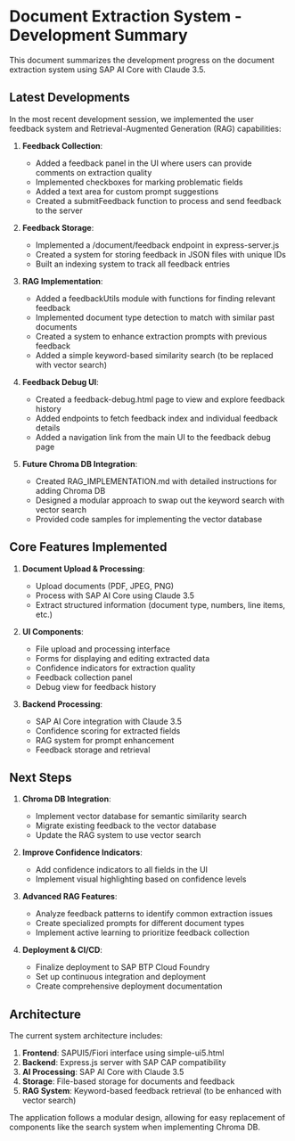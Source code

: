 # Document Extraction System - Development Summary

This document summarizes the development progress on the document extraction system using SAP AI Core with Claude 3.5.

## Latest Developments

In the most recent development session, we implemented the user feedback system and Retrieval-Augmented Generation (RAG) capabilities:

1. **Feedback Collection**:
   - Added a feedback panel in the UI where users can provide comments on extraction quality
   - Implemented checkboxes for marking problematic fields
   - Added a text area for custom prompt suggestions
   - Created a submitFeedback function to process and send feedback to the server

2. **Feedback Storage**:
   - Implemented a /document/feedback endpoint in express-server.js
   - Created a system for storing feedback in JSON files with unique IDs
   - Built an indexing system to track all feedback entries

3. **RAG Implementation**:
   - Added a feedbackUtils module with functions for finding relevant feedback
   - Implemented document type detection to match with similar past documents
   - Created a system to enhance extraction prompts with previous feedback
   - Added a simple keyword-based similarity search (to be replaced with vector search)

4. **Feedback Debug UI**:
   - Created a feedback-debug.html page to view and explore feedback history
   - Added endpoints to fetch feedback index and individual feedback details
   - Added a navigation link from the main UI to the feedback debug page

5. **Future Chroma DB Integration**:
   - Created RAG_IMPLEMENTATION.md with detailed instructions for adding Chroma DB
   - Designed a modular approach to swap out the keyword search with vector search
   - Provided code samples for implementing the vector database

## Core Features Implemented

1. **Document Upload & Processing**:
   - Upload documents (PDF, JPEG, PNG)
   - Process with SAP AI Core using Claude 3.5
   - Extract structured information (document type, numbers, line items, etc.)

2. **UI Components**:
   - File upload and processing interface
   - Forms for displaying and editing extracted data
   - Confidence indicators for extraction quality
   - Feedback collection panel
   - Debug view for feedback history

3. **Backend Processing**:
   - SAP AI Core integration with Claude 3.5
   - Confidence scoring for extracted fields
   - RAG system for prompt enhancement
   - Feedback storage and retrieval

## Next Steps

1. **Chroma DB Integration**:
   - Implement vector database for semantic similarity search
   - Migrate existing feedback to the vector database
   - Update the RAG system to use vector search

2. **Improve Confidence Indicators**:
   - Add confidence indicators to all fields in the UI
   - Implement visual highlighting based on confidence levels

3. **Advanced RAG Features**:
   - Analyze feedback patterns to identify common extraction issues
   - Create specialized prompts for different document types
   - Implement active learning to prioritize feedback collection

4. **Deployment & CI/CD**:
   - Finalize deployment to SAP BTP Cloud Foundry
   - Set up continuous integration and deployment
   - Create comprehensive deployment documentation

## Architecture

The current system architecture includes:

1. **Frontend**: SAPUI5/Fiori interface using simple-ui5.html
2. **Backend**: Express.js server with SAP CAP compatibility
3. **AI Processing**: SAP AI Core with Claude 3.5
4. **Storage**: File-based storage for documents and feedback
5. **RAG System**: Keyword-based feedback retrieval (to be enhanced with vector search)

The application follows a modular design, allowing for easy replacement of components like the search system when implementing Chroma DB.